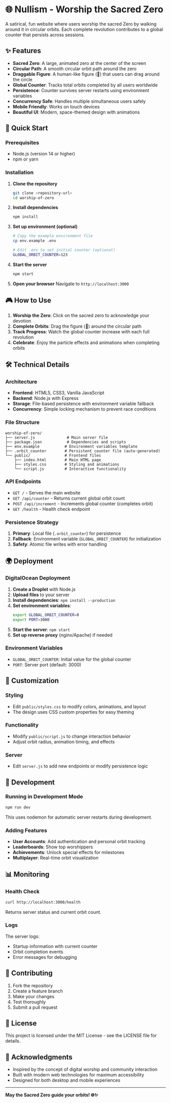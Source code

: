 # 🌐 Nullism - Worship the Sacred Zero

A satirical, fun website where users worship the sacred Zero by walking around it in circular orbits. Each complete revolution contributes to a global counter that persists across sessions.

## ✨ Features

- **Sacred Zero**: A large, animated zero at the center of the screen
- **Circular Path**: A smooth circular orbit path around the zero
- **Draggable Figure**: A human-like figure (🧍) that users can drag around the circle
- **Global Counter**: Tracks total orbits completed by all users worldwide
- **Persistence**: Counter survives server restarts using environment variables
- **Concurrency Safe**: Handles multiple simultaneous users safely
- **Mobile Friendly**: Works on touch devices
- **Beautiful UI**: Modern, space-themed design with animations

## 🚀 Quick Start

### Prerequisites
- Node.js (version 14 or higher)
- npm or yarn

### Installation

1. **Clone the repository**
   ```bash
   git clone <repository-url>
   cd worship-of-zero
   ```

2. **Install dependencies**
   ```bash
   npm install
   ```

3. **Set up environment (optional)**
   ```bash
   # Copy the example environment file
   cp env.example .env
   
   # Edit .env to set initial counter (optional)
   GLOBAL_ORBIT_COUNTER=123
   ```

4. **Start the server**
   ```bash
   npm start
   ```

5. **Open your browser**
   Navigate to `http://localhost:3000`

## 🎮 How to Use

1. **Worship the Zero**: Click on the sacred zero to acknowledge your devotion
2. **Complete Orbits**: Drag the figure (🧍) around the circular path
3. **Track Progress**: Watch the global counter increase with each full revolution
4. **Celebrate**: Enjoy the particle effects and animations when completing orbits

## 🛠️ Technical Details

### Architecture
- **Frontend**: HTML5, CSS3, Vanilla JavaScript
- **Backend**: Node.js with Express
- **Storage**: File-based persistence with environment variable fallback
- **Concurrency**: Simple locking mechanism to prevent race conditions

### File Structure
```
worship-of-zero/
├── server.js              # Main server file
├── package.json           # Dependencies and scripts
├── env.example           # Environment variables template
├── .orbit_counter        # Persistent counter file (auto-generated)
└── public/               # Frontend files
    ├── index.html        # Main HTML page
    ├── styles.css        # Styling and animations
    └── script.js         # Interactive functionality
```

### API Endpoints
- `GET /` - Serves the main website
- `GET /api/counter` - Returns current global orbit count
- `POST /api/increment` - Increments global counter (completes orbit)
- `GET /health` - Health check endpoint

### Persistence Strategy
1. **Primary**: Local file (`.orbit_counter`) for persistence
2. **Fallback**: Environment variable (`GLOBAL_ORBIT_COUNTER`) for initialization
3. **Safety**: Atomic file writes with error handling

## 🌍 Deployment

### DigitalOcean Deployment
1. **Create a Droplet** with Node.js
2. **Upload files** to your server
3. **Install dependencies**: `npm install --production`
4. **Set environment variables**:
   ```bash
   export GLOBAL_ORBIT_COUNTER=0
   export PORT=3000
   ```
5. **Start the server**: `npm start`
6. **Set up reverse proxy** (nginx/Apache) if needed

### Environment Variables
- `GLOBAL_ORBIT_COUNTER`: Initial value for the global counter
- `PORT`: Server port (default: 3000)

## 🎨 Customization

### Styling
- Edit `public/styles.css` to modify colors, animations, and layout
- The design uses CSS custom properties for easy theming

### Functionality
- Modify `public/script.js` to change interaction behavior
- Adjust orbit radius, animation timing, and effects

### Server
- Edit `server.js` to add new endpoints or modify persistence logic

## 🔧 Development

### Running in Development Mode
```bash
npm run dev
```
This uses nodemon for automatic server restarts during development.

### Adding Features
- **User Accounts**: Add authentication and personal orbit tracking
- **Leaderboards**: Show top worshippers
- **Achievements**: Unlock special effects for milestones
- **Multiplayer**: Real-time orbit visualization

## 📊 Monitoring

### Health Check
```bash
curl http://localhost:3000/health
```
Returns server status and current orbit count.

### Logs
The server logs:
- Startup information with current counter
- Orbit completion events
- Error messages for debugging

## 🤝 Contributing

1. Fork the repository
2. Create a feature branch
3. Make your changes
4. Test thoroughly
5. Submit a pull request

## 📄 License

This project is licensed under the MIT License - see the LICENSE file for details.

## 🙏 Acknowledgments

- Inspired by the concept of digital worship and community interaction
- Built with modern web technologies for maximum accessibility
- Designed for both desktop and mobile experiences

---

**May the Sacred Zero guide your orbits! 🌐✨**